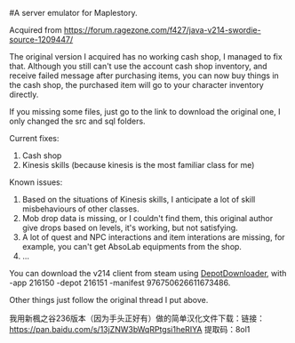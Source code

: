 #A server emulator for Maplestory.

Acquired from https://forum.ragezone.com/f427/java-v214-swordie-source-1209447/

The original version I acquired has no working cash shop, I managed to fix that. Although you still can't use the account cash shop inventory, and receive failed message after purchasing items, you can now buy things in the cash shop, the purchased item will go to your character inventory directly.

If you missing some files, just go to the link to download the original one, I only changed the src and sql folders.

Current fixes:
1. Cash shop
2. Kinesis skills (because kinesis is the most familiar class for me)

Known issues:
1. Based on the situations of Kinesis skills, I anticipate a lot of skill misbehaviours of other classes.
2. Mob drop data is missing, or I couldn't find them, this original author give drops based on levels, it's working, but not satisfying.
3. A lot of quest and NPC interactions and item interations are missing, for example, you can't get AbsoLab equipments from the shop.
4. ...

You can download the v214 client from steam using [DepotDownloader](https://github.com/SteamRE/DepotDownloader), with -app 216150 -depot 216151 -manifest 976750626611673486.

Other things just follow the original thread I put above.

我用新楓之谷236版本（因为手头正好有）做的简单汉化文件下载：链接：https://pan.baidu.com/s/13jZNW3bWqRPtgsi1heRIYA 提取码：8ol1